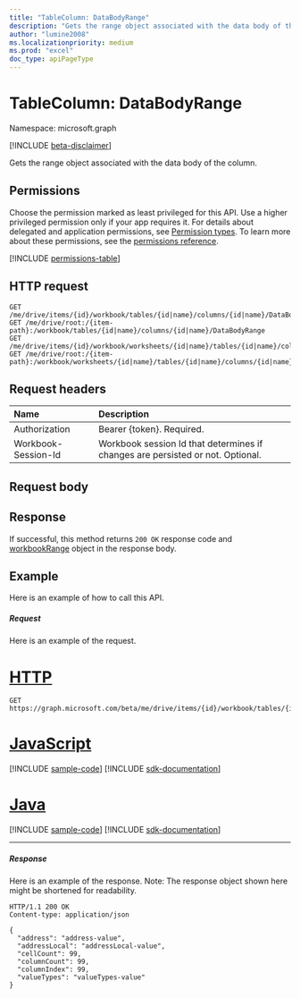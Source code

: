 ```yaml
---
title: "TableColumn: DataBodyRange"
description: "Gets the range object associated with the data body of the column."
author: "lumine2008"
ms.localizationpriority: medium
ms.prod: "excel"
doc_type: apiPageType
---
```


# TableColumn: DataBodyRange

Namespace: microsoft.graph

[!INCLUDE [beta-disclaimer](../../includes/beta-disclaimer.md)]

Gets the range object associated with the data body of the column.
## Permissions
Choose the permission marked as least privileged for this API. Use a higher privileged permission only if your app requires it. For details about delegated and application permissions, see [Permission types](/graph/permissions-overview#permission-types). To learn more about these permissions, see the [permissions reference](/graph/permissions-reference).

<!-- { "blockType": "permissions", "name": "tablecolumn_databodyrange" } -->
[!INCLUDE [permissions-table](../includes/permissions/tablecolumn-databodyrange-permissions.md)]

## HTTP request
<!-- { "blockType": "ignored" } -->
```http
GET /me/drive/items/{id}/workbook/tables/{id|name}/columns/{id|name}/DataBodyRange
GET /me/drive/root:/{item-path}:/workbook/tables/{id|name}/columns/{id|name}/DataBodyRange
GET /me/drive/items/{id}/workbook/worksheets/{id|name}/tables/{id|name}/columns/{id|name}/DataBodyRange
GET /me/drive/root:/{item-path}:/workbook/worksheets/{id|name}/tables/{id|name}/columns/{id|name}/DataBodyRange

```
## Request headers
| Name       | Description|
|:---------------|:----------|
| Authorization  | Bearer {token}. Required. |
| Workbook-Session-Id  | Workbook session Id that determines if changes are persisted or not. Optional.|

## Request body

## Response

If successful, this method returns `200 OK` response code and [workbookRange](../resources/workbookrange.md) object in the response body.

## Example
Here is an example of how to call this API.
##### Request
Here is an example of the request.

# [HTTP](#tab/http)
<!-- {
  "blockType": "request",
  "name": "tablecolumn_databodyrange"
}-->
```msgraph-interactive
GET https://graph.microsoft.com/beta/me/drive/items/{id}/workbook/tables/{id|name}/columns/{id|name}/DataBodyRange
```

# [JavaScript](#tab/javascript)
[!INCLUDE [sample-code](../includes/snippets/javascript/tablecolumn-databodyrange-javascript-snippets.md)]
[!INCLUDE [sdk-documentation](../includes/snippets/snippets-sdk-documentation-link.md)]

# [Java](#tab/java)
[!INCLUDE [sample-code](../includes/snippets/java/tablecolumn-databodyrange-java-snippets.md)]
[!INCLUDE [sdk-documentation](../includes/snippets/snippets-sdk-documentation-link.md)]

---

##### Response
Here is an example of the response. Note: The response object shown here might be shortened for readability.
<!-- {
  "blockType": "response",
  "truncated": true,
  "@odata.type": "microsoft.graph.workbookRange"
} -->
```http
HTTP/1.1 200 OK
Content-type: application/json

{
  "address": "address-value",
  "addressLocal": "addressLocal-value",
  "cellCount": 99,
  "columnCount": 99,
  "columnIndex": 99,
  "valueTypes": "valueTypes-value"
}
```

<!-- uuid: 8fcb5dbc-d5aa-4681-8e31-b001d5168d79
2015-10-25 14:57:30 UTC -->
<!--
{
  "type": "#page.annotation",
  "description": "TableColumn: DataBodyRange",
  "keywords": "",
  "section": "documentation",
  "tocPath": "",
  "suppressions": [
  ]
}
-->



